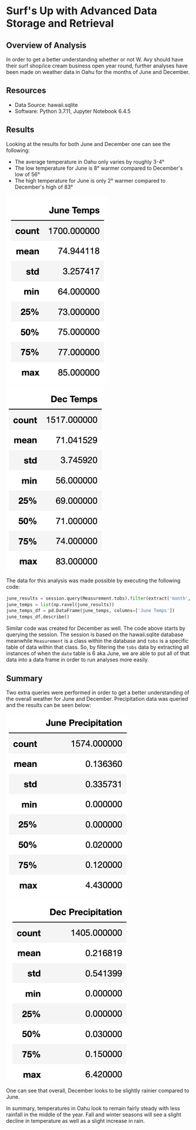 # Surf's Up with Advanced Data Storage and Retrieval

## Overview of Analysis

In order to get a better understanding whether or not W. Avy should have their surf shop/ice cream business open year round, further analyses have been made on weather data in Oahu for the months of June and December.

## Resources

- Data Source: hawaii.sqlite
- Software: Python 3.7.11, Jupyter Notebook 6.4.5

## Results

Looking at the results for both June and December one can see the following:
  - The average temperature in Oahu only varies by roughly 3-4°
  - The low temperature for June is 8° warmer compared to December's low of 56°
  - The high temperature for June is only 2° warmer compared to December's high of 83°

![june_summary.png](Resources/june_summary.png)
![dec_summary.png](Resources/dec_summary.png)

The data for this analysis was made possible by executing the following code:

```python
june_results = session.query(Measurement.tobs).filter(extract('month', Measurement.date) == 6).all()
june_temps = list(np.ravel(june_results))
june_temps_df = pd.DataFrame(june_temps, columns=['June Temps'])
june_temps_df.describe()
```

Similar code was created for December as well. The code above starts by querying the session. The session is based on the hawaii.sqlite database meanwhile `Measurement` is a class within the database and `tobs` is a specific table of data within that class. So, by filtering the `tobs` data by extracting all instances of when the `date` table is 6 aka June, we are able to put all of that data into a data frame in order to run analyses more easily.

## Summary

Two extra queries were performed in order to get a better understanding of the overall weather for June and December. Precipitation data was queried and the results can be seen below:

![june_prcp.png](Resources/june_prcp.png)
![dec_prcp.png](Resources/dec_prcp.png)

One can see that overall, December looks to be slightly rainier compared to June.

In summary, temperatures in Oahu look to remain fairly steady with less rainfall in the middle of the year. Fall and winter seasons will see a slight decline in temperature as well as a slight increase in rain.
